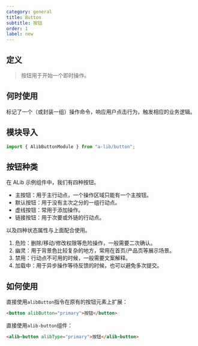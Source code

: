 ```yaml
---
category: general
title: Button
subtitle: 按钮
order: 1
label: new
---
```


## 定义

> 按钮用于开始一个即时操作。

## 何时使用

标记了一个（或封装一组）操作命令，响应用户点击行为，触发相应的业务逻辑。

##  模块导入
```ts
import { AlibButtonModule } from "a-lib/button";
```

## 按钮种类
在 ALib 示例组件中，我们有四种按钮。

- 主按钮：用于主行动点，一个操作区域只能有一个主按钮。
- 默认按钮：用于没有主次之分的一组行动点。
- 虚线按钮：常用于添加操作。
- 链接按钮：用于次要或外链的行动点。

以及四种状态属性与上面配合使用。

1. 危险：删除/移动/修改权限等危险操作，一般需要二次确认。
1. 幽灵：用于背景色比较复杂的地方，常用在首页/产品页等展示场景。
1. 禁用：行动点不可用的时候，一般需要文案解释。
1. 加载中：用于异步操作等待反馈的时候，也可以避免多次提交。

## 如何使用
<!--example()-->

直接使用`alibButton`指令在原有的按钮元素上扩展：

```html
<button alibButton="primary">按钮</button>
```

直接使用`alib-button`组件：

```html
<alib-button alibType="primary">按钮</alib-button>
```
